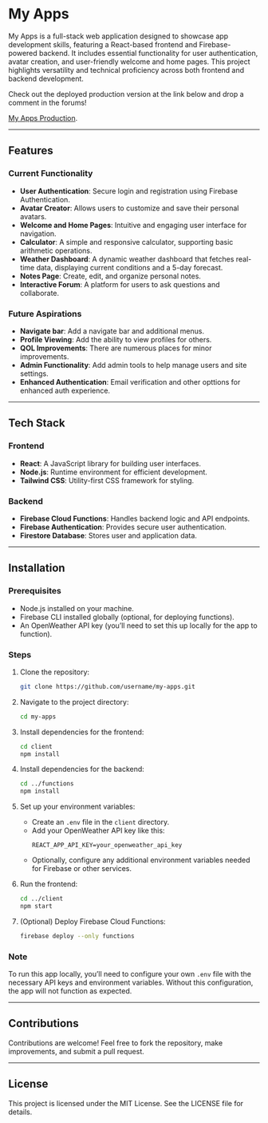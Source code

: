 # My Apps

My Apps is a full-stack web application designed to showcase app development skills, featuring a React-based frontend and Firebase-powered backend. It includes essential functionality for user authentication, avatar creation, and user-friendly welcome and home pages. This project highlights versatility and technical proficiency across both frontend and backend development.

Check out the deployed production version at the link below and drop a comment in the forums!

[My Apps Production](https://my-apps-a1d3c.web.app/).

---

## Features

### Current Functionality
- **User Authentication**: Secure login and registration using Firebase Authentication.
- **Avatar Creator**: Allows users to customize and save their personal avatars.
- **Welcome and Home Pages**: Intuitive and engaging user interface for navigation.
- **Calculator**: A simple and responsive calculator, supporting basic arithmetic operations.
- **Weather Dashboard**: A dynamic weather dashboard that fetches real-time data, displaying current conditions and a 5-day forecast.
- **Notes Page**: Create, edit, and organize personal notes.
- **Interactive Forum**: A platform for users to ask questions and collaborate.

### Future Aspirations
- **Navigate bar**: Add a navigate bar and additional menus.
- **Profile Viewing**: Add the ability to view profiles for others.
- **QOL Improvements**: There are numerous places for minor improvements.
- **Admin Functionality**: Add admin tools to help manage users and site settings.
- **Enhanced Authentication**: Email verification and other opttions for enhanced auth experience.

---

## Tech Stack

### Frontend
- **React**: A JavaScript library for building user interfaces.
- **Node.js**: Runtime environment for efficient development.
- **Tailwind CSS**: Utility-first CSS framework for styling.

### Backend
- **Firebase Cloud Functions**: Handles backend logic and API endpoints.
- **Firebase Authentication**: Provides secure user authentication.
- **Firestore Database**: Stores user and application data.

---

## Installation

### Prerequisites
- Node.js installed on your machine.
- Firebase CLI installed globally (optional, for deploying functions).
- An OpenWeather API key (you’ll need to set this up locally for the app to function).

### Steps

1. Clone the repository:
   ```bash
   git clone https://github.com/username/my-apps.git
   ```

2. Navigate to the project directory:
   ```bash
   cd my-apps
   ```

3. Install dependencies for the frontend:
   ```bash
   cd client
   npm install
   ```

4. Install dependencies for the backend:
   ```bash
   cd ../functions
   npm install
   ```

5. Set up your environment variables:
   - Create an `.env` file in the `client` directory.
   - Add your OpenWeather API key like this:
     ```
     REACT_APP_API_KEY=your_openweather_api_key
     ```
   - Optionally, configure any additional environment variables needed for Firebase or other services.

6. Run the frontend:
   ```bash
   cd ../client
   npm start
   ```

7. (Optional) Deploy Firebase Cloud Functions:
   ```bash
   firebase deploy --only functions
   ```

### Note
To run this app locally, you’ll need to configure your own `.env` file with the necessary API keys and environment variables. Without this configuration, the app will not function as expected.

---

## Contributions
Contributions are welcome! Feel free to fork the repository, make improvements, and submit a pull request.

---

## License
This project is licensed under the MIT License. See the LICENSE file for details.
